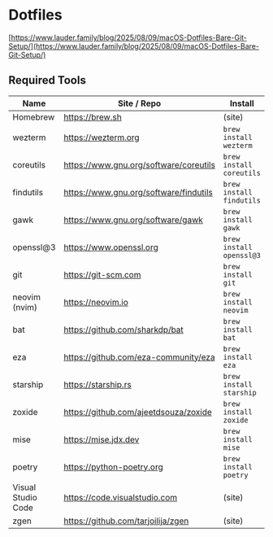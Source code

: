 # Dotfiles

[https://www.lauder.family/blog/2025/08/09/macOS-Dotfiles-Bare-Git-Setup/](https://www.lauder.family/blog/2025/08/09/macOS-Dotfiles-Bare-Git-Setup/)

## Required Tools

| Name | Site / Repo | Install |
| ---- | ----------- | ------- |
| Homebrew | https://brew.sh | (site) |
| wezterm | https://wezterm.org | `brew install wezterm` |
| coreutils | https://www.gnu.org/software/coreutils | `brew install coreutils` |
| findutils | https://www.gnu.org/software/findutils | `brew install findutils` |
| gawk | https://www.gnu.org/software/gawk | `brew install gawk` |
| openssl@3 | https://www.openssl.org | `brew install openssl@3` |
| git | https://git-scm.com | `brew install git` |
| neovim (nvim) | https://neovim.io | `brew install neovim` |
| bat | https://github.com/sharkdp/bat | `brew install bat` |
| eza | https://github.com/eza-community/eza | `brew install eza` |
| starship | https://starship.rs | `brew install starship` |
| zoxide | https://github.com/ajeetdsouza/zoxide | `brew install zoxide` |
| mise | https://mise.jdx.dev | `brew install mise` |
| poetry | https://python-poetry.org | `brew install poetry` |
| Visual Studio Code | https://code.visualstudio.com | (site) |
| zgen | https://github.com/tarjoilija/zgen | (site) |
